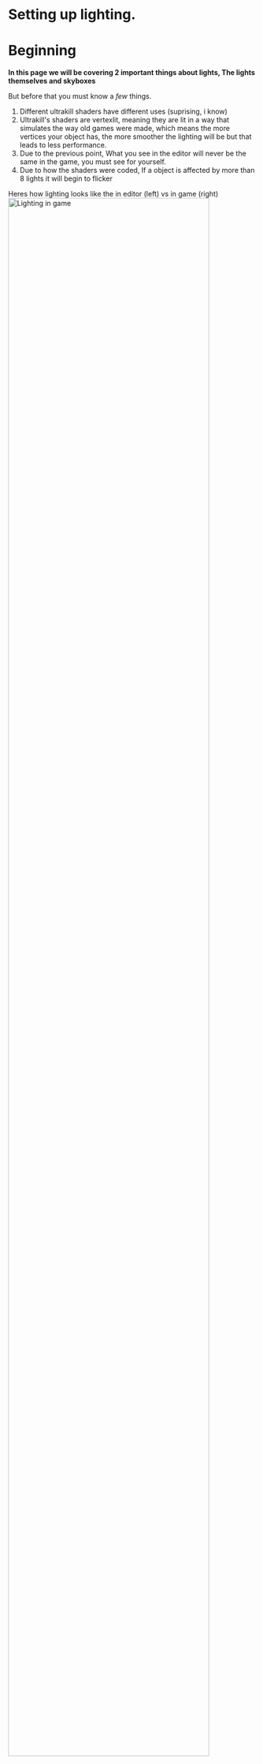# Setting up lighting.



# Beginning

<b>In this page we will be covering 2 important things about lights, The lights themselves and skyboxes</b>

But before that you must know a *few* things.

1. Different ultrakill shaders have different uses (suprising, i know)
2. Ultrakill's shaders are vertexlit, meaning they are lit in a way that simulates the way old games were made, which means the more vertices your object has, the more smoother the lighting will be but that leads to less performance.
3. Due to the previous point, What you see in the editor will never be the same in the game, you must see for yourself.
4. Due to how the shaders were coded, If a object is affected by more than 8 lights it will begin to flicker

<div style={{ textAlign: "center" }}>
	Heres how lighting looks like the in editor (left) vs in game (right)
	<img src="https://coolboi21.github.io/Rude-Docs/Tutorials/Beginner/assets/lighting-101-vertexlit-example.png" alt="Lighting in game" width="90%" height="90%" ></img>
</div>

> [!NOTE]
> Do note that when creating custom materials/textures, ALWAYS SET THEIR SHADER TO VERTEXLIT/VERTEXLIT! If you use the standard unity shader it will look bad.

# Creating light sources and their different use cases

To create a light source right click in the scene menu and hit light and choose what you need.

<img src="https://coolboi21.github.io/Rude-Docs/Tutorials/Beginner/assets/lighting-101-creating-a-light.png" alt="Creating light" width="70%" height="70%" ></img>

---

1. Point light

<div style={{ textAlign: "center" }}>
	<figure>
		<img src="https://coolboi21.github.io/Rude-Docs/Tutorials/Beginner/assets/lighting-101-lightingtypes-point.png" alt="Point light" width="50%" height="50%"></img>
		<figcaption>This bad boy right here lights up everything in a nice round circle, it is one of the most versatile and common lights used in almost every single ultrakill level</figcaption>
	</figure>
</div>

---

2. Spot light

<div style={{ textAlign: "center" }}>
	<figure>
		<img src="https://coolboi21.github.io/Rude-Docs/Tutorials/Beginner/assets/lighting-101-lightingtypes-spot.png" alt="Spot light" width="50%" height="50%"></img>
		<figcaption>Lights up a certain area like its real version.</figcaption>
	</figure>
</div>

---

3. Directional light

<div style={{ textAlign: "center" }}>
	<figure>
		<img src="https://coolboi21.github.io/Rude-Docs/Tutorials/Beginner/assets/lighting-101-lightingtypes-directional.png" alt="Directional light" width="50%" height="50%"></img>
		<figcaption>Simliar to the sun, it casts its light globally across the entire level, it can be used to light an entire level (might make it look bad) or a simulate a very strong light in one direction.</figcaption>
	</figure>
</div>

---

# SkyBoxes

<b>Ah, what a beautiful day, the birds are shining, the sun is singing... wait something is wrong?</b>

To add a skybox, right click in your assets and hit material and set its shader to one of the shaders in skyboxes tab or ultrakill's skybox shaders (if you can find them)

<div style={{ textAlign: "center" }}>
	<img src="https://github.com/layzyidiot/e-sw/blob/main/images/skybox.png?raw=true" alt="Shaders for skyboxes" width="30%" height="30%" ></img>
	<img src="https://github.com/layzyidiot/e-sw/blob/main/images/skybox2.png?raw=true" alt="Shaders for skyboxes" width="32.5%" height="32.5%" ></img>
</div>

After that, From the toolbar, Go to `Window > Rendering > Lighting Settings`

<div style={{ textAlign: "center" }}>
	<img src="https://coolboi21.github.io/Rude-Docs/Tutorials/Beginner/assets/lighting-101-scene-tab.png" alt="Creating light" width="70%" height="70%" ></img>
</div>

Drag the material you created into the materials field

> [!TIP]
> You can change how the skybox affects the lighting in the level via `Intensity Multiplier`, setting to 0 disables the skybox from effecting the lighting, This field can be also used to create <b>Fog</b> in your level.
